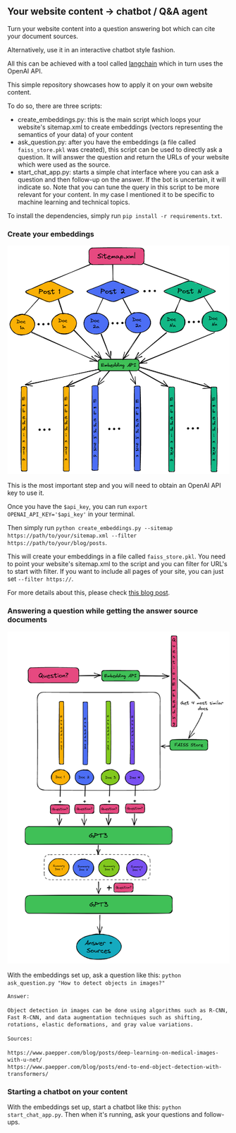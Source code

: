 ## Your website content -> chatbot / Q&A agent

Turn your website content into a question answering bot which can cite your document sources.

Alternatively, use it in an interactive chatbot style fashion.

All this can be achieved with a tool called <a href="https://github.com/hwchase17/langchain" target='_blank'>langchain</a> which in turn uses the OpenAI API.

This simple repository showcases how to apply it on your own website content.

To do so, there are three scripts:

* create_embeddings.py: this is the main script which loops your website's sitemap.xml to create embeddings (vectors representing the semantics of your data) of your content
* ask_question.py: after you have the embeddings (a file called `faiss_store.pkl` was created), this script can be used to directly ask a question. It will answer the question and return the URLs of your website which were used as the source.
* start_chat_app.py: starts a simple chat interface where you can ask a question and then follow-up on the answer. If the bot is uncertain, it will indicate so. Note that you can tune the query in this script to be more relevant for your content. In my case I mentioned it to be specific to machine learning and technical topics.

To install the dependencies, simply run `pip install -r requirements.txt`.

### Create your embeddings

<img src="imgs/llm-qa-overview.png" alt="overview of the embedding process: each blog post is split into N documents and each document yields a vector representation." />

This is the most important step and you will need to obtain an OpenAI API key to use it.

Once you have the `$api_key`, you can run `export OPENAI_API_KEY='$api_key'` in your terminal.

Then simply run `python create_embeddings.py --sitemap https://path/to/your/sitemap.xml --filter https://path/to/your/blog/posts`.

This will create your embeddings in a file called `faiss_store.pkl`. You need to point your website's sitemap.xml to the script and you can filter for URL's to start with filter. If you want to include all pages of your site, you can just set `--filter https://`.

For more details about this, please check <a href="https://www.paepper.com/blog/posts/build-q-and-a-bot-of-your-website-using-langchain/">this blog post</a>.

### Answering a question while getting the answer source documents

<img src="imgs/llm-qa-process.png" alt="overview of the Q&A process: first we find the closest matches of our documents from the FAISS store and then we ask the question to the GPT3 API." />

With the embeddings set up, ask a question like this: `python ask_question.py "How to detect objects in images?"`

    Answer:

    Object detection in images can be done using algorithms such as R-CNN, Fast R-CNN, and data augmentation techniques such as shifting, rotations, elastic deformations, and gray value variations.

    Sources:

    https://www.paepper.com/blog/posts/deep-learning-on-medical-images-with-u-net/
    https://www.paepper.com/blog/posts/end-to-end-object-detection-with-transformers/

### Starting a chatbot on your content

With the embeddings set up, start a chatbot like this: `python start_chat_app.py`. Then when it's running, ask your questions and follow-ups.
